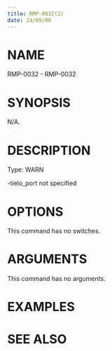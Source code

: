 ```yaml
---
title: RMP-0032(2)
date: 24/09/08
---
```


# NAME

RMP-0032 - RMP-0032

# SYNOPSIS

N/A.

# DESCRIPTION

Type: WARN

-tielo_port not specified

# OPTIONS

This command has no switches.

# ARGUMENTS

This command has no arguments.

# EXAMPLES

# SEE ALSO
